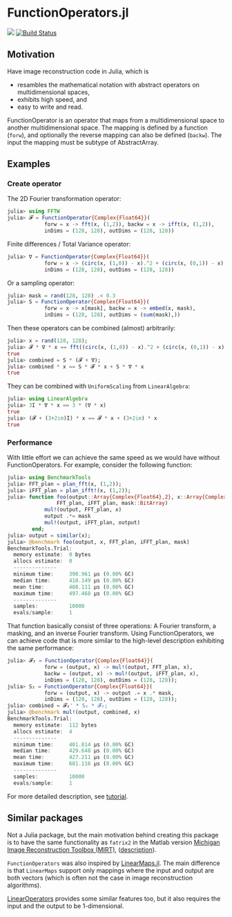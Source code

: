 # FunctionOperators.jl

[![](https://img.shields.io/badge/docs-latest-blue.svg)](https://hakkelt.github.io/FunctionOperators.jl/latest/)
[![Build Status](https://travis-ci.com/hakkelt/FunctionOperators.jl.svg?branch=master)](https://travis-ci.com/hakkelt/FunctionOperators.jl)

## Motivation

Have image reconstruction code in Julia, which is

- resambles the mathematical notation with abstract operators on multidimensional spaces,
- exhibits high speed, and
- easy to write and read.

FunctionOperator is an operator that maps from a multidimensional space to another multidimensional space. The mapping is defined by a function (`forw`), and optionally the reverse mapping can also be defined (`backw`). The input the mapping must be subtype of AbstractArray.

## Examples

### Create operator

The 2D Fourier transformation operator:

```julia
julia> using FFTW
julia> 𝓕 = FunctionOperator{Complex{Float64}}(
            forw = x -> fft(x, (1,2)), backw = x -> ifft(x, (1,2)),
            inDims = (128, 128), outDims = (128, 128))
```

Finite differences / Total Variance operator:

```julia
julia> ∇ = FunctionOperator{Complex{Float64}}(
            forw = x -> (circ(x, (1,0)) - x).^2 + (circ(x, (0,1)) - x).^2,
            inDims = (128, 128), outDims = (128, 128))
```

Or a sampling operator:

```julia
julia> mask = rand(128, 128) .< 0.3
julia> S = FunctionOperator{Complex{Float64}}(
            forw = x -> x[mask], backw = x -> embed(x, mask),
            inDims = (128, 128), outDims = (sum(mask),))
```

Then these operators can be combined (almost) arbitrarily:

```julia
julia> x = rand(128, 128);
julia> 𝓕 * ∇ * x == fft((circ(x, (1,0)) - x).^2 + (circ(x, (0,1)) - x).^2, (1,2))
true
julia> combined = S * (𝓕 + ∇);
julia> combined * x == S * 𝓕 * x + S * ∇ * x
true
```

They can be combined with `UniformScaling` from `LinearAlgebra`:

```julia
julia> using LinearAlgebra
julia> 3I * ∇ * x == 3 * (∇ * x)
true
julia> (𝓕 + (3+2im)I) * x == 𝓕 * x + (3+2im) * x
true
```

### Performance

With little effort we can achieve the same speed as we would have without FunctionOperators. For example, consider the following function:

```julia
julia> using BenchmarkTools
julia> FFT_plan = plan_fft(x, (1,2));
julia> iFFT_plan = plan_ifft!(x, (1,2));
julia> function foo(output::Array{Complex{Float64},2}, x::Array{Complex{Float64},2},
                FFT_plan, iFFT_plan, mask::BitArray)
            mul!(output, FFT_plan, x)
            output .*= mask
            mul!(output, iFFT_plan, output)
        end;
julia> output = similar(x);
julia> @benchmark foo(output, x, FFT_plan, iFFT_plan, mask)
BenchmarkTools.Trial:
  memory estimate:  0 bytes
  allocs estimate:  0
  --------------
  minimum time:     390.961 μs (0.00% GC)
  median time:      418.149 μs (0.00% GC)
  mean time:        408.111 μs (0.00% GC)
  maximum time:     497.468 μs (0.00% GC)
  --------------
  samples:          10000
  evals/sample:     1
```

That function basically consist of three operations: A Fourier transform, a masking, and an inverse Fourier transform. Using FunctionOperators, we can achieve code that is more similar to the high-level description exhibiting the same performance:

```julia
julia> 𝓕₂ = FunctionOperator{Complex{Float64}}(
            forw = (output, x) -> mul!(output, FFT_plan, x),
            backw = (output, x) -> mul!(output, iFFT_plan, x),
            inDims = (128, 128), outDims = (128, 128));
julia> S₂ = FunctionOperator{Complex{Float64}}(
            forw = (output, x) -> output .= x .* mask,
            inDims = (128, 128), outDims = (128, 128));
julia> combined = 𝓕₂' * S₂ * 𝓕₂;
julia> @benchmark mul!(output, combined, x)
BenchmarkTools.Trial:
  memory estimate:  112 bytes
  allocs estimate:  4
  --------------
  minimum time:     401.814 μs (0.00% GC)
  median time:      429.648 μs (0.00% GC)
  mean time:        427.211 μs (0.00% GC)
  maximum time:     681.116 μs (0.00% GC)
  --------------
  samples:          10000
  evals/sample:     1
```
  
For more detailed description, see [tutorial](https://hakkelt.github.io/FunctionOperators.jl/latest/Tutorial/).

## Similar packages

Not a Julia package, but the main motivation behind creating this package is to have the same functionality as `fatrix2` in the Matlab version [Michigan Image Reconstruction Toolbox (MIRT)](https://github.com/JeffFessler/mirt), ([description](https://web.eecs.umich.edu/~fessler/irt/irt/doc/doc.pdf)).

`FunctionOperators` was also inspired by [LinearMaps.jl](https://github.com/Jutho/LinearMaps.jl). The main difference is that `LinearMaps` support only mappings where the input and output are both vectors (which is often not the case in image reconstruction algorithms).

[LinearOperators](https://github.com/JuliaSmoothOptimizers/LinearOperators.jl) provides some similar features too, but it also requires the input and the output to be 1-dimensional.
